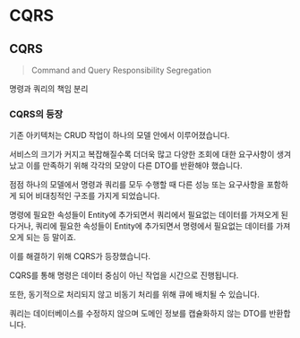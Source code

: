 # CQRS

## CQRS

> Command and Query Responsibility Segregation

명령과 쿼리의 책임 분리

### CQRS의 등장

기존 아키텍처는 CRUD 작업이 하나의 모델 안에서 이루어졌습니다.

서비스의 크기가 커지고 복잡해질수록 더더욱 많고 다양한 조회에 대한 요구사항이 생겨났고 이를 만족하기 위해 각각의 모양이 다른 DTO를 반환해야 했습니다.

점점 하나의 모델에서 명령과 쿼리를 모두 수행할 때 다른 성능 또는 요구사항을 포함하게 되어 비대칭적인 구조를 가지게 되었습니다.

명령에 필요한 속성들이 Entity에 추가되면서 쿼리에서 필요없는 데이터를 가져오게 된다거나, 쿼리에 필요한 속성들이 Entity에 추가되면서 명령에서 필요없는 데이터를 가져오게 되는 등 말이죠.

이를 해결하기 위해 CQRS가 등장했습니다.

CQRS를 통해 명령은 데이터 중심이 아닌 작업을 시간으로 진행됩니다.

또한, 동기적으로 처리되지 않고 비동기 처리를 위해 큐에 배치될 수 있습니다.

쿼리는 데이터베이스를 수정하지 않으며 도메인 정보를 캡슐화하지 않는 DTO를 반환합니다.

